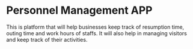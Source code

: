 # Personnel Management APP

This is platform that will help businesses keep track of resumption time, outing time and work hours of staffs. It will also help in managing visitors and keep track of their activities.